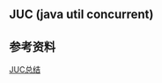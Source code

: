 ## JUC (java util concurrent)

## 参考资料

[JUC总结](https://donaldhan.github.io/java/2018/02/01/JUC%E5%8C%85%E6%80%BB%E7%BB%93.html)
